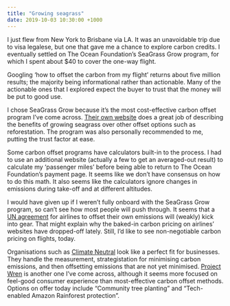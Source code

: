 ```yaml
---
title: "Growing seagrass"
date: 2019-10-03 10:30:00 +1000
---
```


I just flew from New York to Brisbane via LA. It was an unavoidable trip due to visa legalese, but one that gave me a chance to explore carbon credits. I eventually settled on The Ocean Foundation’s SeaGrass Grow program, for which I spent about \$40 to cover the one-way flight.

Googling ‘how to offset the carbon from my flight’ returns about five million results; the majority being informational rather than actionable. Many of the actionable ones that I explored expect the buyer to trust that the money will be put to good use.

I chose SeaGrass Grow because it’s the most cost-effective carbon offset program I’ve come across. [Their own website](https://www.oceanfdn.org/calculator/whyblue) does a great job of describing the benefits of growing seagrass over other offset options such as reforestation. The program was also personally recommended to me, putting the trust factor at ease.

Some carbon offset programs have calculators built-in to the process. I had to use an additional website (actually a few to get an averaged-out result) to calculate my ‘passenger miles’ before being able to return to The Ocean Foundation’s payment page. It seems like we don’t have consensus on how to do this math. It also seems like the calculators ignore changes in emissions during take-off and at different altitudes.

I would have given up if I weren’t fully onboard with the SeaGrass Grow program, so can’t see how most people will push through. It seems that a [UN agreement](https://en.wikipedia.org/wiki/Carbon_Offsetting_and_Reduction_Scheme_for_International_Aviation) for airlines to offset their own emissions will (weakly) kick into gear. That might explain why the baked-in carbon pricing on airlines’ websites have dropped-off lately. Still, I’d like to see non-negotiable carbon pricing on flights, today.

Organisations such as [Climate Neutral](https://www.climateneutral.org/how-it-works) look like a perfect fit for businesses. They handle the measurement, strategistation for minimising carbon emissions, and then offsetting emissions that are not yet minimised. [Project Wren](https://projectwren.com/) is another one I’ve come across, although it seems more focused on feel-good consumer experience than most-effective carbon offset methods. Options on offer today include “Community tree planting” and “Tech-enabled Amazon Rainforest protection”.
